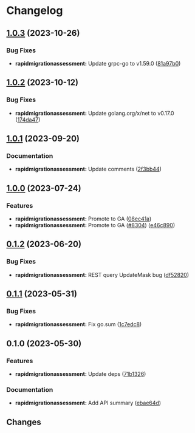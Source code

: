 # Changelog


## [1.0.3](https://github.com/googleapis/google-cloud-go/compare/rapidmigrationassessment/v1.0.2...rapidmigrationassessment/v1.0.3) (2023-10-26)


### Bug Fixes

* **rapidmigrationassessment:** Update grpc-go to v1.59.0 ([81a97b0](https://github.com/googleapis/google-cloud-go/commit/81a97b06cb28b25432e4ece595c55a9857e960b7))

## [1.0.2](https://github.com/googleapis/google-cloud-go/compare/rapidmigrationassessment/v1.0.1...rapidmigrationassessment/v1.0.2) (2023-10-12)


### Bug Fixes

* **rapidmigrationassessment:** Update golang.org/x/net to v0.17.0 ([174da47](https://github.com/googleapis/google-cloud-go/commit/174da47254fefb12921bbfc65b7829a453af6f5d))

## [1.0.1](https://github.com/googleapis/google-cloud-go/compare/rapidmigrationassessment/v1.0.0...rapidmigrationassessment/v1.0.1) (2023-09-20)


### Documentation

* **rapidmigrationassessment:** Update comments ([2f3bb44](https://github.com/googleapis/google-cloud-go/commit/2f3bb443e9fa6968d20806f86b391dad85970afc))

## [1.0.0](https://github.com/googleapis/google-cloud-go/compare/rapidmigrationassessment/v0.1.2...rapidmigrationassessment/v1.0.0) (2023-07-24)


### Features

* **rapidmigrationassessment:** Promote to GA ([08ec41a](https://github.com/googleapis/google-cloud-go/commit/08ec41aba981874a7b86a9a941b07f9eb2fc6ce1))
* **rapidmigrationassessment:** Promote to GA ([#8304](https://github.com/googleapis/google-cloud-go/issues/8304)) ([e46c890](https://github.com/googleapis/google-cloud-go/commit/e46c8904d331e8faf3fa11e1ffcaf9165a77d8f3))

## [0.1.2](https://github.com/googleapis/google-cloud-go/compare/rapidmigrationassessment/v0.1.1...rapidmigrationassessment/v0.1.2) (2023-06-20)


### Bug Fixes

* **rapidmigrationassessment:** REST query UpdateMask bug ([df52820](https://github.com/googleapis/google-cloud-go/commit/df52820b0e7721954809a8aa8700b93c5662dc9b))

## [0.1.1](https://github.com/googleapis/google-cloud-go/compare/rapidmigrationassessment/v0.1.0...rapidmigrationassessment/v0.1.1) (2023-05-31)


### Bug Fixes

* **rapidmigrationassessment:** Fix go.sum ([1c7edc8](https://github.com/googleapis/google-cloud-go/commit/1c7edc8f6e9e485052f04c74756987861d825def))

## 0.1.0 (2023-05-30)


### Features

* **rapidmigrationassessment:** Update deps ([71b1326](https://github.com/googleapis/google-cloud-go/commit/71b1326dd650d998703d788de6d982acebe1e121))


### Documentation

* **rapidmigrationassessment:** Add API summary ([ebae64d](https://github.com/googleapis/google-cloud-go/commit/ebae64d53397ec5dfe851f098754eaa1f5df7cb1))

## Changes
